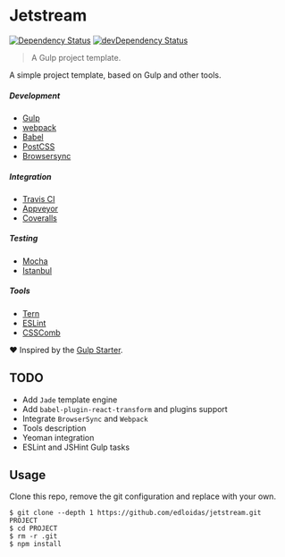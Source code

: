 Jetstream
=========

[![Dependency Status](https://david-dm.org/edloidas/jetstream.svg)](https://david-dm.org/edloidas/jetstream)
[![devDependency Status](https://david-dm.org/edloidas/jetstream/dev-status.svg)](https://david-dm.org/edloidas/jetstream#info=devDependencies)

> A Gulp project template.

A simple project template, based on Gulp and other tools.

##### Development #####
* [Gulp](http://gulpjs.com/)
* [webpack](https://webpack.github.io/)
* [Babel](https://babeljs.io/)
* [PostCSS](https://github.com/postcss/postcss)
* [Browsersync](http://www.browsersync.io/)

##### Integration #####
* [Travis CI](https://travis-ci.org/)
* [Appveyor](http://www.appveyor.com/)
* [Coveralls](https://coveralls.io/)

##### Testing #####
* [Mocha](https://mochajs.org/)
* [Istanbul](https://gotwarlost.github.io/istanbul/)

##### Tools #####
* [Tern](http://ternjs.net/)
* [ESLint](http://eslint.org/)
* [CSSComb](http://csscomb.com/)

:heart: Inspired by the  [Gulp Starter](https://github.com/vigetlabs/gulp-starter).

## TODO ##

* Add `Jade` template engine
* Add `babel-plugin-react-transform` and plugins support
* Integrate `BrowserSync` and `Webpack`
* Tools description
* Yeoman integration
* ESLint and JSHint Gulp tasks

## Usage ##

Clone this repo, remove the git configuration and replace with your own.

```shell
$ git clone --depth 1 https://github.com/edloidas/jetstream.git PROJECT
$ cd PROJECT
$ rm -r .git
$ npm install
```
